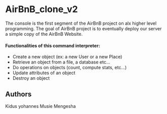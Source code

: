 # AirBnB_clone_v2

The console is the first segment of the AirBnB project on alx higher level programming. The goal of AirBnB project is to eventually deploy our server a simple copy of the AirBnB Website. 

#### Functionalities of this command interpreter:
* Create a new object (ex: a new User or a new Place)
* Retrieve an object from a file, a database etc...
* Do operations on objects (count, compute stats, etc...)
* Update attributes of an object
* Destroy an object

## Authors
Kidus yohannes 
Musie Mengesha

